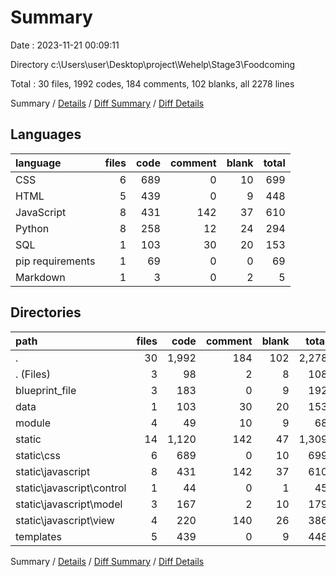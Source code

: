 # Summary

Date : 2023-11-21 00:09:11

Directory c:\\Users\\user\\Desktop\\project\\Wehelp\\Stage3\\Foodcoming

Total : 30 files,  1992 codes, 184 comments, 102 blanks, all 2278 lines

Summary / [Details](details.md) / [Diff Summary](diff.md) / [Diff Details](diff-details.md)

## Languages
| language | files | code | comment | blank | total |
| :--- | ---: | ---: | ---: | ---: | ---: |
| CSS | 6 | 689 | 0 | 10 | 699 |
| HTML | 5 | 439 | 0 | 9 | 448 |
| JavaScript | 8 | 431 | 142 | 37 | 610 |
| Python | 8 | 258 | 12 | 24 | 294 |
| SQL | 1 | 103 | 30 | 20 | 153 |
| pip requirements | 1 | 69 | 0 | 0 | 69 |
| Markdown | 1 | 3 | 0 | 2 | 5 |

## Directories
| path | files | code | comment | blank | total |
| :--- | ---: | ---: | ---: | ---: | ---: |
| . | 30 | 1,992 | 184 | 102 | 2,278 |
| . (Files) | 3 | 98 | 2 | 8 | 108 |
| blueprint_file | 3 | 183 | 0 | 9 | 192 |
| data | 1 | 103 | 30 | 20 | 153 |
| module | 4 | 49 | 10 | 9 | 68 |
| static | 14 | 1,120 | 142 | 47 | 1,309 |
| static\\css | 6 | 689 | 0 | 10 | 699 |
| static\\javascript | 8 | 431 | 142 | 37 | 610 |
| static\\javascript\\control | 1 | 44 | 0 | 1 | 45 |
| static\\javascript\\model | 3 | 167 | 2 | 10 | 179 |
| static\\javascript\\view | 4 | 220 | 140 | 26 | 386 |
| templates | 5 | 439 | 0 | 9 | 448 |

Summary / [Details](details.md) / [Diff Summary](diff.md) / [Diff Details](diff-details.md)